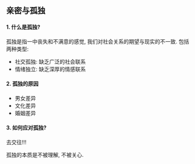 ## 亲密与孤独

#### 1. 什么是孤独?

孤独是指一中丧失和不满意的感觉, 我们对社会关系的期望与现实的不一致. 包括两种类型:

- 社交孤独: 缺乏广泛的社会联系
- 情绪独立: 缺乏深厚的情感联系

#### 2. 孤独的原因

- 男女差异
- 文化差异
- 婚姻差异

#### 3. 如何应对孤独?

去交往!!!

孤独的本质是不被理解, 不被关心.